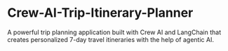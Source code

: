 # Crew-AI-Trip-Itinerary-Planner
A powerful trip planning application built with Crew AI and LangChain that creates personalized 7-day travel itineraries with the help of agentic AI.
